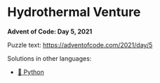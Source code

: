 # Hydrothermal Venture

**Advent of Code: Day 5, 2021**

Puzzle text: <https://adventofcode.com/2021/day/5>

Solutions in other languages:

- [🐍 Python](../../../../python/2021/05_hydrothermal_venture)
